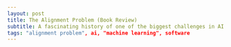 ```yaml
---
layout: post
title: The Alignment Problem (Book Review)
subtitle: A fascinating history of one of the biggest challenges in AI
tags: "alignment problem", ai, "machine learning", software
---
```


<!-- 
OUTLINE

QUOTES
"Everything is vague to a degree you do not realize till you have tried to make it precise."
- Bertrand Russell

NOTES
-------

INTRODUCTION
word2vec (by Google) (eg. Paris - France + Italy = Rome) had bias
ALIGNMENT PROBLEM - rewarding A, while hoping for B
PROBLEM: Often actual goal is hard to quantify, so we use something easier to quantify (closely related) as reward. But the system exploits loopholes (gap b/w A & B)

PART 1 - PROPHECY
CH. 1
- "Perceptrons" book: Neural networks with a single layer can't do many tasks
- Alexnet - first "deep learning" network (i.e. having multiple hidden layers)
- Google Photos AI classified black people as "Gorilla". Cause found: Camera lighting & lenses were optimised for white men
- Buolamwini & Gabru (Phd. Thesis) used training data from country parliaments to fix this
- But problem remains even with more data: world itself (esp. text) is biased! Some solutions to remove sexist bias didn't work:
    - Even if gender is omitted, system still was able to guess gender based on other factors
    - Omitting gender also has an issue that we need to know gender for some things, but not for others (eg. job application)
    - (Microsoft) Debiased embeddings:  Used Principal Component Analysis b/w gendered word pairs (eg. he & she) to identify "gender dimension". Selected 218 inherently gendered word pairs. Removed "gender dimension" from all other words.
    PROBLEM: Implicit connections b/w words like "nurse" and "receptionist" still remain. These are very hard to spot
    In other words, it's not sufficient to remove (gender, race) because other model params are correlated with them. This is called Redundant Encoding (the same base variable information is redundantly present jn multiple params)
    Ommitting these protected attributes (gender, race) from data can make problem worse - 1) bias can't be measured, because it's not accessible in the data 2) this can actually make model worse. Eg. an ATS system might penalise candidates for having job in last year. We might want to make exceptions for new mothers, but can't do it if gender is not present in data
- Word Embeddings bias as quantifying tool for social science (since this bias reflects actual bias in world)
- PROBLEM: as soon as model is released, people use it to generate content. If this model's output is used in training data for future models, bias is reinforced

CH. 2
- Pro Publica (newspaper) published report - COMPAS & other statistical systems (for predicting risk of prisoners committing future felony, used by courts) had racial bias
   HOW BIAS WAS DISCOVERED
   Identified what each model param actually is (TODO: how to do this??)
   Found 4 nonsensical params (i.e. they had no effect on risk) - 3 were identified by experts as proxies for race. 
   Prisoners unevenly distributed - blacks more in high-risk, whites more in low-risk
   Collected actual data of the prisoners (scraping & cleaning) & joined with model predictions to validate how many (white, black) prisoners model risk predictions (of re-offending) were actually right
- COMPAS response: model calibrated, equally accurate (61%) for Whites & Blacks
- Pro Publica rebuttal: In the 39% cases where model is wrong, very different for Whites, Blacks: most low-risk Blacks categorized as high-risk, & high-risk Whites categorized as low-risk
- Fairness & Privacy are linked
- Fairness through Blindness doesn't work (see prev Ch. points for why simply omitting gender, race, etc. in data doesn't work)
- (Page 74) 2 mathematical definitions of fairness, impossible to satisfy both at same time, whether by machine or by humans. Domain-specific tradeoff (which definition to prioritise)
- Training data for COMPAS only has cases of re-offense and re-conviction (of course, we don't know anything about the criminals whose perpetrators were never arrested!) So it's intended to predict crime, but it's actually predicting future policing.
MORAL: Sometimes the "ground truth" is not actually true!
- Predictions can sometimes even make things worse! Eg. A road-safety system identifies that aggregate men more likely to speed. Pulling over these men might not affect their behaviour at all, but can give a free pass to women, which makes the road less safe!
- Predictions no good if we don't know how to act on them!
TODO: NOTE REM MATERIAL IN CH. 2


Reinforcement Learning (or "Trial & Error" learning): when rewards aren't immediately known (eg. making a chess move), can still estimate how good current situation is. Comparing current expectation with past expectation gives an idea of whether move was good or bad
Dopamine in humans does the same thing: it spikes when future expectation of reward seems to be better than previous expectation.
This is called "Temporal Difference Error"


SHAPING (Researcher "Skinner")
Designing Reward Functions is hard. One approach that works well is to design successive (more & more accurate) approximations of the actual goal. But doing this can be tricky - "folly of rewarding A, while hoping for B"
    One solution to this is to reward states of the world rather than bot's actions. (i.e., subtracting points for wrong actions is as important as rewarding correct actions) (Like Conservation of Potential Energy in Physics - bot's total points should always reflect how close it is to goal. If after 2 actions, bot is back to where it started, then its total points should not change).

Another is curriculum based approach, like how children learn in a school environment instead of leaving them in the real world from the start (TODO: didn't really understand difference between the two)

-->
